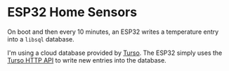# ESP32 Home Sensors

On boot and then every 10 minutes, an ESP32 writes a temperature entry into a `libsql` database.

I'm using a cloud database provided by [Turso](https://docs.turso.tech/introduction). The ESP32 simply uses the [Turso HTTP API](https://docs.turso.tech/sdk/http/quickstart) to write new entries into the database.